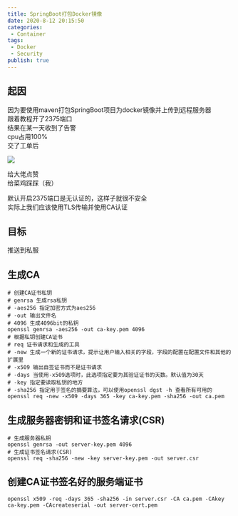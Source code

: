 ```yaml
---    
title: SpringBoot打包Docker镜像
date: 2020-8-12 20:15:50
categories:    
 - Container    
tags:    
 - Docker   
 - Security 
publish: true    
---    
```


## 起因

因为要使用maven打包SpringBoot项目为docker镜像并上传到远程服务器  
跟着教程开了2375端口  
结果在某一天收到了告警  
cpu占用100%  
交了工单后  

<img src="https://ikaros-picture.oss-cn-shenzhen.aliyuncs.com/typora/Ikaros/20200812123117.png">

给大佬点赞  
给菜鸡踩踩（我）

默认开启2375端口是无认证的，这样子就很不安全  
实际上我们应该使用TLS传输并使用CA认证

## 目标
推送到私服

## 生成CA

```shell
# 创建CA证书私钥
# genrsa 生成rsa私钥
# -aes256 指定加密方式为aes256
# -out 输出文件名   
# 4096 生成4096bit的私钥
openssl genrsa -aes256 -out ca-key.pem 4096
# 根据私钥创建CA证书
# req 证书请求和生成的工具
# -new 生成一个新的证书请求，提示让用户输入相关的字段，字段的配置在配置文件和其他的扩展里
# -x509 输出自签证书而不是证书请求
# -days 当使用-x509选项时，此选项指定要为其验证证书的天数。默认值为30天
# -key 指定要读取私钥的地方
# -sha256 指定用于签名的摘要算法，可以使用openssl dgst -h 查看所有可用的
openssl req -new -x509 -days 365 -key ca-key.pem -sha256 -out ca.pem
```

## 生成服务器密钥和证书签名请求(CSR)

```shell
# 生成服务器私钥
openssl genrsa -out server-key.pem 4096
# 生成证书签名请求(CSR)
openssl req -sha256 -new -key server-key.pem -out server.csr
```

## 创建CA证书签名好的服务端证书
```shell
openssl x509 -req -days 365 -sha256 -in server.csr -CA ca.pem -CAkey ca-key.pem -CAcreateserial -out server-cert.pem
```